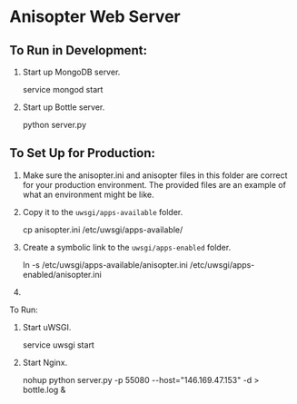 Anisopter Web Server
====================

To Run in Development:
----------------------

1. Start up MongoDB server.

    service mongod start

2. Start up Bottle server.

    python server.py


To Set Up for Production:
-------------------------

1. Make sure the anisopter.ini and anisopter files in this folder
are correct for your production environment. The provided files are
an example of what an environment might be like.

2. Copy it to the `uwsgi/apps-available` folder. 

    cp anisopter.ini /etc/uwsgi/apps-available/ 

3. Create a symbolic link to the `uwsgi/apps-enabled` folder.

    ln -s /etc/uwsgi/apps-available/anisopter.ini /etc/uwsgi/apps-enabled/anisopter.ini

4. 

To Run:

1. Start uWSGI.

    service uwsgi start
    
2. Start Nginx.



    nohup python server.py -p 55080 --host="146.169.47.153" -d > bottle.log &
